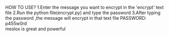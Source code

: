 HOW TO USE?
1.Enter the message you want to encrypt in the 'encrypt' text file
2.Run the python file(encrypt.py) and type the password 
3.After typing the password ,the message will encrypt in that text file
PASSWORD: p455w0rd                                                                   
                meslox is great and powerful
